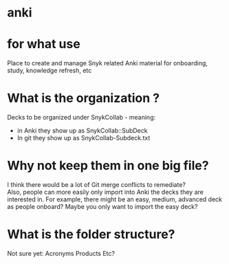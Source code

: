 # anki

# for what use
Place to create and manage Snyk related Anki material for onboarding, study, knowledge refresh, etc

# What is the organization ?
Decks to be organized under SnykCollab - meaning:
- in Anki they show up as SnykCollab::SubDeck
- In git they show up as SnykCollab-Subdeck.txt

# Why not keep them in one big file?
I think there would be a lot of Git merge conflicts to remediate?  
Also, people can more easily only import into Anki the decks they are interested in.  For example, there might be an easy, medium, advanced deck as people onboard?  Maybe you only want to import the easy deck?

# What is the folder structure?
Not sure yet:
Acronyms
Products
Etc?
